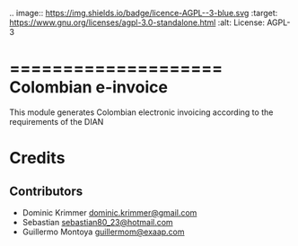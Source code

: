 
.. image:: https://img.shields.io/badge/licence-AGPL--3-blue.svg
   :target: https://www.gnu.org/licenses/agpl-3.0-standalone.html
   :alt: License: AGPL-3


====================
Colombian e-invoice
===================

This module generates Colombian electronic invoicing according to the requirements of the DIAN


Credits
=======

Contributors
------------

* Dominic Krimmer <dominic.krimmer@gmail.com>
* Sebastian <sebastian80_23@hotmail.com>
* Guillermo Montoya <guillermom@exaap.com>
